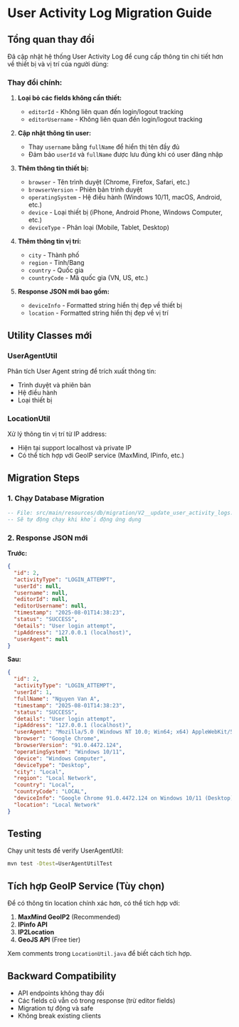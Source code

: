 # User Activity Log Migration Guide

## Tổng quan thay đổi

Đã cập nhật hệ thống User Activity Log để cung cấp thông tin chi tiết hơn về thiết bị và vị trí của người dùng:

### Thay đổi chính:

1. **Loại bỏ các fields không cần thiết:**
   - `editorId` - Không liên quan đến login/logout tracking
   - `editorUsername` - Không liên quan đến login/logout tracking

2. **Cập nhật thông tin user:**
   - Thay `username` bằng `fullName` để hiển thị tên đầy đủ
   - Đảm bảo `userId` và `fullName` được lưu đúng khi có user đăng nhập

3. **Thêm thông tin thiết bị:**
   - `browser` - Tên trình duyệt (Chrome, Firefox, Safari, etc.)
   - `browserVersion` - Phiên bản trình duyệt
   - `operatingSystem` - Hệ điều hành (Windows 10/11, macOS, Android, etc.)
   - `device` - Loại thiết bị (iPhone, Android Phone, Windows Computer, etc.)
   - `deviceType` - Phân loại (Mobile, Tablet, Desktop)

4. **Thêm thông tin vị trí:**
   - `city` - Thành phố
   - `region` - Tỉnh/Bang
   - `country` - Quốc gia
   - `countryCode` - Mã quốc gia (VN, US, etc.)

5. **Response JSON mới bao gồm:**
   - `deviceInfo` - Formatted string hiển thị đẹp về thiết bị
   - `location` - Formatted string hiển thị đẹp về vị trí

## Utility Classes mới

### UserAgentUtil
Phân tích User Agent string để trích xuất thông tin:
- Trình duyệt và phiên bản
- Hệ điều hành
- Loại thiết bị

### LocationUtil
Xử lý thông tin vị trí từ IP address:
- Hiện tại support localhost và private IP
- Có thể tích hợp với GeoIP service (MaxMind, IPinfo, etc.)

## Migration Steps

### 1. Chạy Database Migration
```sql
-- File: src/main/resources/db/migration/V2__update_user_activity_logs.sql
-- Sẽ tự động chạy khi khởi động ứng dụng
```

### 2. Response JSON mới

**Trước:**
```json
{
  "id": 2,
  "activityType": "LOGIN_ATTEMPT",
  "userId": null,
  "username": null,
  "editorId": null,
  "editorUsername": null,
  "timestamp": "2025-08-01T14:38:23",
  "status": "SUCCESS",
  "details": "User login attempt",
  "ipAddress": "127.0.0.1 (localhost)",
  "userAgent": null
}
```

**Sau:**
```json
{
  "id": 2,
  "activityType": "LOGIN_ATTEMPT",
  "userId": 1,
  "fullName": "Nguyen Van A",
  "timestamp": "2025-08-01T14:38:23",
  "status": "SUCCESS",
  "details": "User login attempt",
  "ipAddress": "127.0.0.1 (localhost)",
  "userAgent": "Mozilla/5.0 (Windows NT 10.0; Win64; x64) AppleWebKit/537.36",
  "browser": "Google Chrome",
  "browserVersion": "91.0.4472.124",
  "operatingSystem": "Windows 10/11",
  "device": "Windows Computer", 
  "deviceType": "Desktop",
  "city": "Local",
  "region": "Local Network",
  "country": "Local",
  "countryCode": "LOCAL",
  "deviceInfo": "Google Chrome 91.0.4472.124 on Windows 10/11 (Desktop)",
  "location": "Local Network"
}
```

## Testing

Chạy unit tests để verify UserAgentUtil:
```bash
mvn test -Dtest=UserAgentUtilTest
```

## Tích hợp GeoIP Service (Tùy chọn)

Để có thông tin location chính xác hơn, có thể tích hợp với:

1. **MaxMind GeoIP2** (Recommended)
2. **IPinfo API**
3. **IP2Location** 
4. **GeoJS API** (Free tier)

Xem comments trong `LocationUtil.java` để biết cách tích hợp.

## Backward Compatibility

- API endpoints không thay đổi
- Các fields cũ vẫn có trong response (trừ editor fields)
- Migration tự động và safe
- Không break existing clients
